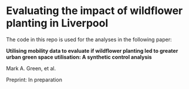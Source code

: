 # Evaluating the impact of wildflower planting in Liverpool

The code in this repo is used for the analyses in the following paper:

**Utilising mobility data to evaluate if wildflower planting led to greater urban green space utilisation: A synthetic control analysis**

Mark A. Green, et al. 

Preprint: In preparation
